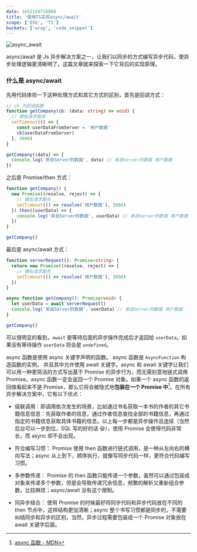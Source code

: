 ```yaml
---
date: 1652156716000
title: '使用TS实现async/await'
scope: ['ES6', 'TS']
buckets: ['wrap', 'code_snippet']
---
```


![async_await](https://res.zrain.fun/images/2022/05/async_await-941574ea5f3cc6be82f9a417b6c2b390.png)

async/await 是 Js 异步解决方案之一，让我们以同步的方式编写异步代码，使异步处理逻辑更清晰明了。这篇文章就来探索一下它背后的实现原理。

### 什么是 async/await

先用代码体验一下这种处理方式和其它方式的区别，首先是回调方式：

```typescript
// cb 为回调函数
function getCompany(cb: (data: string) => void) {
  // 模拟请求服务
  setTimeout(() => {
    const userDataFromServer = '用户数据'
    cb(userDataFromServer)
  }, 3000)
}

getCompany((data) => {
  console.log('来自Server的数据', data) // 来自Server的数据 用户数据
})
```

之后是 Promise/then 方式：

```typescript
function getCompany() {
  new Promise((resolve, reject) => {
    // 模拟请求服务
    setTimeout(() => resolve('用户数据'), 3000)
  }).then((userData) => {
    console.log('来自Server的数据', userData) // 来自Server的数据 用户数据
  })
}

getCompany()
```

最后是 async/await 方式：

```typescript
function serverRequest(): Promise<string> {
  return new Promise((resolve, reject) => {
    // 模拟请求服务
    setTimeout(() => resolve('用户数据'), 3000)
  })
}

async function getCompany(): Promise<void> {
  let userData = await serverRequest()
  console.log('来自Server的数据', userData) // 来自Server的数据 用户数据
}

getCompany()
```

可以很明显的看到，`await` 是等待后面的异步操作完成后才返回给 `userData`。如果没有等待操作 `userData` 将会是 `undefined`。

async 函数是使用 async 关键字声明的函数。 async 函数是 `AsyncFunction` 构造函数的实例， 并且其中允许使用 await 关键字。async 和 await 关键字让我们可以用一种更简洁的方式写出基于 Promise 的异步行为，而无需刻意地链式调用 Promise。async 函数一定会返回一个 Promise 对象。如果一个 async 函数的返回值看起来不是 Promise，那么它将会被隐式地**包装在一个 Promise 中**[^1]。在所有异步解决方案中，它有以下优点：

- 级联调用：即调用依次发生的场景，比如通过书名获取一本书的作者的其它书籍信息信息：先获取作者的信息，通过作者信息查找全部的书籍信息，再通过指定的书籍信息获取具体书籍的信息。以上每一步都是异步操作且连续（当然后台可以一步到位，SQL 写的好的话 😆），使用 Promise 会使得代码非常长，而 async 却不会出现。

- 符合编写习惯： Promise 使用 then 函数进行链式调用，是一种从左向右的横向写法；async 从上到下，顺序执行，就像写同步代码一样，更符合代码编写习惯。

- 多参数传递： Promise 的 then 函数只能传递一个参数，虽然可以通过包装成对象来传递多个参数，但是会导致传递冗余信息，频繁的解析又重新组合参数，比较麻烦；async/await 没有这个限制。

- 同异步结合： 使用 Promise 的时候最好将同步代码和异步代码放在不同的 then 节点中，这样结构更加清晰；async 整个书写习惯都是同步的，不需要纠结同步和异步的区别，当然，异步过程需要包装成一个 Promise 对象放在 await 关键字后面。

[^1]: [async 函数 - MDN](https://developer.mozilla.org/zh-CN/docs/Web/JavaScript/Reference/Statements/async_function)
